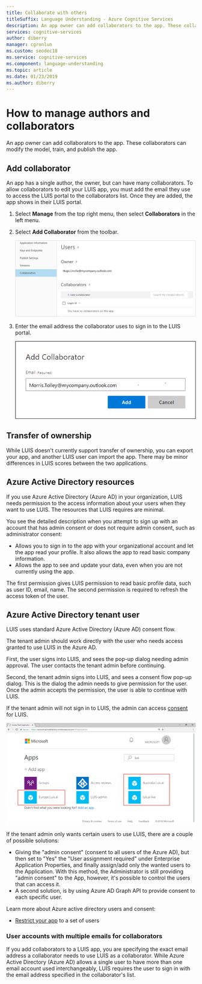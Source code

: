 ```yaml
---
title: Collaborate with others
titleSuffix: Language Understanding - Azure Cognitive Services
description: An app owner can add collaborators to the app. These collaborators can modify the model, train, and publish the app. 
services: cognitive-services
author: diberry
manager: cgronlun
ms.custom: seodec18
ms.service: cognitive-services
ms.component: language-understanding
ms.topic: article
ms.date: 01/23/2019
ms.author: diberry
---
```


# How to manage authors and collaborators 

An app owner can add collaborators to the app. These collaborators can modify the model, train, and publish the app. 

<a name="owner-and-collaborators"></a>

## Add collaborator

An app has a single author, the owner, but can have many collaborators. To allow collaborators to edit your LUIS app, you must add the email they use to access the LUIS portal to the collaborators list. Once they are added, the app shows in their LUIS portal.

1. Select **Manage** from the top right menu, then select **Collaborators** in the left menu.

2. Select **Add Collaborator** from the toolbar.

    [![Add collaborator](./media/luis-how-to-collaborate/add-collaborator.png "Add collaborator")](./media/luis-how-to-collaborate/add-collaborator.png#lightbox)

3. Enter the email address the collaborator uses to sign in to the LUIS portal.

    ![Add collaborator's email address](./media/luis-how-to-collaborate/add-collaborator-pop-up.png)

## Transfer of ownership

While LUIS doesn't currently support transfer of ownership, you can export your app, and another LUIS user can import the app. There may be minor differences in LUIS scores between the two applications. 

## Azure Active Directory resources

If you use Azure Active Directory (Azure AD) in your organization, LUIS needs permission to the access information about your users when they want to use LUIS. The resources that LUIS requires are minimal. 

You see the detailed description when you attempt to sign up with an account that has admin consent or does not require admin consent, such as administrator consent:

* Allows you to sign in to the app with your organizational account and let the app read your profile. It also allows the app to read basic company information.
* Allows the app to see and update your data, even when you are not currently using the app.

The first permission gives LUIS permission to read basic profile data, such as user ID, email, name. The second permission is required to refresh the access token of the user.

## Azure Active Directory tenant user

LUIS uses standard Azure Active Directory (Azure AD) consent flow. 

The tenant admin should work directly with the user who needs access granted to use LUIS in the Azure AD. 

First, the user signs into LUIS, and sees the pop-up dialog needing admin approval. The user contacts the tenant admin before continuing. 

Second, the tenant admin signs into LUIS, and sees a consent flow pop-up dialog. This is the dialog the admin needs to give permission for the user. Once the admin accepts the permission, the user is able to continue with LUIS.

If the tenant admin will not sign in to LUIS, the admin can access [consent](https://account.activedirectory.windowsazure.com/r#/applications) for LUIS. 

![Azure active directory permission by app website](./media/luis-how-to-collaborate/tenant-permissions.png)

If the tenant admin only wants certain users to use LUIS, there are a couple of possible solutions:
* Giving the "admin consent" (consent to all users of the Azure AD), but then set to "Yes" the "User assignment required" under Enterprise Application Properties, and finally assign/add only the wanted users to the Application. With this method, the Administrator is still providing "admin consent" to the App, however, it's possible to control the users that can access it.
* A second solution, is by using Azure AD Graph API to provide consent to each specific user. 

Learn more about Azure active directory users and consent: 
* [Restrict your app](../../active-directory/develop/howto-restrict-your-app-to-a-set-of-users) to a set of users

### User accounts with multiple emails for collaborators

If you add collaborators to a LUIS app, you are specifying the exact email address a collaborator needs to use LUIS as a collaborator. While Azure Active Directory (Azure AD) allows a single user to have more than one email account used interchangeably, LUIS requires the user to sign in with the email address specified in the collaborator's list.

